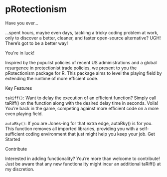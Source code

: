 # pRotectionism

Have you ever...

...spent hours, maybe even days, tackling a tricky coding problem at work, only to discover a better, cleaner, and faster open-source alternative? UGH! There’s got to be a better way!

You're in luck!

Inspired by the populist policies of recent US administrations and a global resurgence in protectionist trade policies, we present to you the pRotectionism package for R. This package aims to level the playing field by extending the runtime of more efficient code.

Key Features

```taRiff()```: Want to delay the execution of an efficient function? Simply call taRiff() on the function along with the desired delay time in seconds. Voila! You’re back in the game, competing against more efficient code on a more even playing field.

```autaRky()```: If you are Jones-ing for that extra edge, autaRky() is for you. This function removes all imported libraries, providing you with a self-sufficient coding environment that just might help you keep your job.
Get Started


Contribute

Interested in adding functionality? You’re more than welcome to contribute! Just be aware that any new functionality might incur an additional taRiff() at my discretion.
